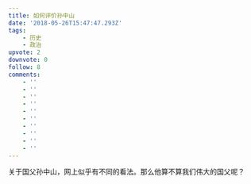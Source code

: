 ```yaml
---
title: 如何评价孙中山
date: '2018-05-26T15:47:47.293Z'
tags:
    - 历史
    - 政治
upvote: 2
downvote: 0
follow: 8
comments:
    - ''
    - ''
    - ''
    - ''
    - ''
    - ''
    - ''
    - ''
    - ''
    - ''
---
```


关于国父孙中山，网上似乎有不同的看法。那么他算不算我们伟大的国父呢？
